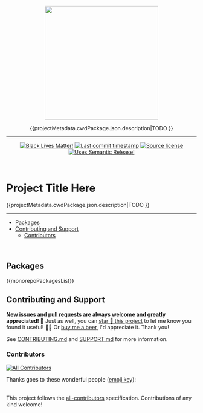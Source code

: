 <!-- symbiote-template-region-start 1 -->

<p align="center" width="100%">
  <img width="300" src="https://raw.githubusercontent.com/{{repoOwner}}/{{repoName}}/refs/heads/main/{{projectMetadata.cwdPackage.relativeRoot+/}}logo.png">
</p>

<p align="center" width="100%">
<!-- symbiote-template-region-end -->
{{projectMetadata.cwdPackage.json.description|TODO <!-- TODO: a brief description/blurb -->}}
<!-- symbiote-template-region-start 2 -->
</p>

<hr />

<div align="center">

[![Black Lives Matter!][x-badge-blm-image]][x-badge-blm-link]
[![Last commit timestamp][x-badge-lastcommit-image]][x-badge-repo-link]
[![Source license][x-badge-license-image]][x-badge-license-link]
[![Uses Semantic Release!][x-badge-semanticrelease-image]][x-badge-semanticrelease-link]

</div>

<br />

# <!-- TODO: --> Project Title Here

<!-- symbiote-template-region-end -->

{{projectMetadata.cwdPackage.json.description|TODO <!-- TODO -->}}

<!-- symbiote-template-region-start 3 -->

---

<!-- remark-ignore-start -->
<!-- symbiote-template-region-end -->
<!-- START doctoc generated TOC please keep comment here to allow auto update -->
<!-- DON'T EDIT THIS SECTION, INSTEAD RE-RUN doctoc TO UPDATE -->

- [Packages](#packages)
- [Contributing and Support](#contributing-and-support)
  - [Contributors](#contributors)

<!-- END doctoc generated TOC please keep comment here to allow auto update -->
<!-- symbiote-template-region-start 4 -->
<!-- remark-ignore-end -->

<br />

## Packages

<!-- symbiote-template-region-end -->

{{monorepoPackagesList}}

<!-- symbiote-template-region-start 5 -->

## Contributing and Support

**[New issues][x-repo-choose-new-issue] and [pull requests][x-repo-pr-compare]
are always welcome and greatly appreciated! 🤩** Just as well, you can [star 🌟
this project][x-badge-repo-link] to let me know you found it useful! ✊🏿 Or [buy
me a beer][x-repo-sponsor], I'd appreciate it. Thank you!

See [CONTRIBUTING.md][x-repo-contributing] and [SUPPORT.md][x-repo-support] for
more information.

<!-- symbiote-template-region-end -->
<!-- TODO: additional contribution/support sections here -->
<!-- symbiote-template-region-start 6 -->

### Contributors

<!-- symbiote-template-region-end -->
<!-- symbiote-template-region-start 7 -->
<!-- remark-ignore-start -->
<!-- ALL-CONTRIBUTORS-BADGE:START - Do not remove or modify this section -->

[![All Contributors](https://img.shields.io/badge/all_contributors-1-orange.svg?style=flat-square)](#contributors-)

<!-- ALL-CONTRIBUTORS-BADGE:END -->
<!-- remark-ignore-end -->

Thanks goes to these wonderful people ([emoji
key][x-repo-all-contributors-emojis]):

<!-- remark-ignore-start -->
<!-- ALL-CONTRIBUTORS-LIST:START - Do not remove or modify this section -->
<!-- prettier-ignore-start -->
<!-- markdownlint-disable -->

<table></table>

<!-- markdownlint-restore -->
<!-- prettier-ignore-end -->
<!-- ALL-CONTRIBUTORS-LIST:END -->
<!-- remark-ignore-end -->

This project follows the [all-contributors][x-repo-all-contributors]
specification. Contributions of any kind welcome!

<!-- symbiote-template-region-end -->

[x-badge-blm-image]: https://xunn.at/badge-blm 'Join the movement!'
[x-badge-blm-link]: https://xunn.at/donate-blm
[x-badge-lastcommit-image]:
  https://img.shields.io/github/last-commit/{{repoOwner}}/{{repoName}}?style=flat-square
  'Latest commit timestamp'
[x-badge-license-image]:
  https://img.shields.io/github/license/{{repoOwner}}/{{repoName}}?style=flat-square
  "This package's source license"
[x-badge-license-link]:
  https://github.com/{{repoOwner}}/{{repoName}}/blob/main/LICENSE
[x-badge-repo-link]: https://github.com/{{repoOwner}}/{{repoName}}
[x-badge-semanticrelease-image]:
  https://xunn.at/badge-semantic-release
  'This repo practices continuous integration and deployment!'
[x-badge-semanticrelease-link]:
  https://github.com/semantic-release/semantic-release
[x-repo-all-contributors]: https://github.com/all-contributors/all-contributors
[x-repo-all-contributors-emojis]: https://allcontributors.org/docs/en/emoji-key
[x-repo-choose-new-issue]:
  https://github.com/{{repoOwner}}/{{repoName}}/issues/new/choose
[x-repo-contributing]: /CONTRIBUTING.md
[x-repo-pr-compare]: https://github.com/{{repoOwner}}/{{repoName}}/compare
[x-repo-sponsor]: https://github.com/sponsors/Xunnamius
[x-repo-support]: /.github/SUPPORT.md
